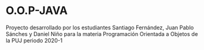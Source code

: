 # O.O.P-JAVA
Proyecto desarrollado por los estudiantes Santiago Fernández, Juan Pablo Sánches y Daniel Niño para la materia Programación Orientada a Objetos de la PUJ periodo 2020-1
